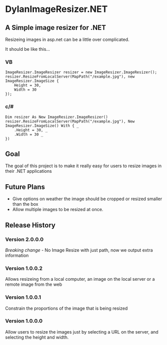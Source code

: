 ﻿DylanImageResizer.NET
=====================

A Simple image resizer for .NET
-------------------------------

Resizeing images in asp.net can be a little over complicated.

It should be like this...

### VB
    ImageResizer.ImageResizer resizer = new ImageResizer.ImageResizer();
    resizer.ResizeFromLocalServer(MapPath("/example.jpg"), new ImageResizer.ImageSize {
        Height = 30,
        Width = 30
    });

### c/#
    Dim resizer As New ImageResizer.ImageResizer()
    resizer.ResizeFromLocalServer(MapPath("/example.jpg"), New ImageResizer.ImageSize() With { _
        .Height = 30, _
        .Width = 30 _
    })

Goal
----

The goal of this project is to make it really easy for users to resize images in their .NET applications

Future Plans
------------

+ Give options on weather the image should be cropped or resized smaller than the box
+ Allow multiple images to be resized at once.

Release History
---------------
### Version 2.0.0.0


*Breaking change* - No Image Resize with just path, now we output extra information

### Version 1.0.0.2

Allows resizeing from a local computer, an image on the local server or a remote image from the web

### Version 1.0.0.1

Constrain the proportions of the image that is being resized

### Version 1.0.0.0

Allow users to resize the images just by selecting a URL on the server, and selecting the height and width.

